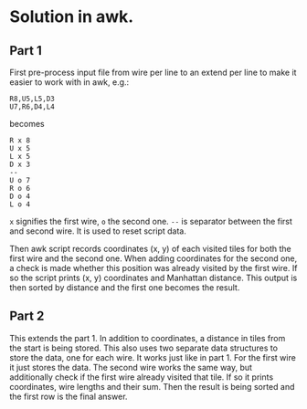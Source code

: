 # Solution in awk.

## Part 1

First pre-process input file from wire per line to an extend per line to make it easier to work with in awk, e.g.:

```
R8,U5,L5,D3
U7,R6,D4,L4
```

becomes

```
R x 8
U x 5
L x 5
D x 3
--
U o 7
R o 6
D o 4
L o 4
```

`x` signifies the first wire, `o` the second one.
`--` is separator between the first and second wire. It is used to reset script data.

Then awk script records coordinates (x, y) of each visited tiles for both the first wire and the second one.
When adding coordinates for the second one, a check is made whether this position was already visited by the first wire. If so the script prints (x, y) coordinates and Manhattan distance.
This output is then sorted by distance and the first one becomes the result.

## Part 2

This extends the part 1. In addition to coordinates, a distance in tiles from the start is being stored.
This also uses two separate data structures to store the data, one for each wire.
It works just like in part 1. For the first wire it just stores the data.
The second wire works the same way, but additionally check if the first wire already visited that tile. If so it prints coordinates, wire lengths and their sum. Then the result is being sorted and the first row is the final answer.
